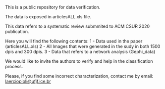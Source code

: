 
This is a public repository for data verification.

The data is exposed in articlesALL.xls file.

This data refers to a systematic review submmited to ACM CSUR 2020 publication.

Here you will find the following contents:
  1 - Data used in the paper (articlesALL.xls)
  2 - All Images that were generated in the sudy in both 1500 dpis and 300 dpis.
  3 - Data that refers to a network analysis (Gephi_data)

We would like to invite the authors to verify and help in the classification process.

Please, if you find some incorrect characterization, contact me by email: laerciopioli@ufjf.ice.br
